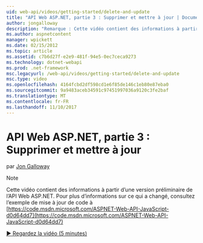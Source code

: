 ```yaml
---
uid: web-api/videos/getting-started/delete-and-update
title: "API Web ASP.NET, partie 3 : Supprimer et mettre à jour | Documents Microsoft"
author: jongalloway
description: "Remarque : Cette vidéo contient des informations à partir d’une version préliminaire de l’API Web ASP.NET"
ms.author: aspnetcontent
manager: wpickett
ms.date: 02/15/2012
ms.topic: article
ms.assetid: c7b6d27f-e2e9-481f-94e5-0ec7ceca9273
ms.technology: dotnet-webapi
ms.prod: .net-framework
msc.legacyurl: /web-api/videos/getting-started/delete-and-update
msc.type: video
ms.openlocfilehash: 4164fcbd2df598cd1e6f85de146c1eb80e87eba0
ms.sourcegitcommit: 9a9483aceb34591c97451997036a9120c3fe2baf
ms.translationtype: MT
ms.contentlocale: fr-FR
ms.lasthandoff: 11/10/2017
---
```

<a name="aspnet-web-api-part-3-delete-and-update"></a>API Web ASP.NET, partie 3 : Supprimer et mettre à jour
====================
par [Jon Galloway](https://github.com/jongalloway)

> [!NOTE]
> Cette vidéo contient des informations à partir d’une version préliminaire de l’API Web ASP.NET. Pour plus d’informations sur ce qui a changé, consultez l’exemple de mise à jour de code à [https://code.msdn.microsoft.com/ASPNET-Web-API-JavaScript-d0d64dd7](https://code.msdn.microsoft.com/ASPNET-Web-API-JavaScript-d0d64dd7)

[&#9654; Regardez la vidéo (5 minutes)](https://channel9.msdn.com/Blogs/ASP-NET-Site-Videos/delete-and-update)
